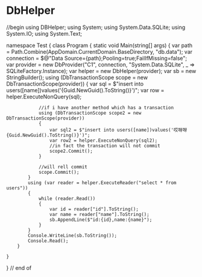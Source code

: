 # DbHelper
//begin 
using DBHelper;
using System;
using System.Data.SQLite;
using System.IO;
using System.Text;

namespace Test
{
    class Program
    {
        static void Main(string[] args)
        {
            var path = Path.Combine(AppDomain.CurrentDomain.BaseDirectory, "db.data");
            var connection = $@"Data Source={path};Pooling=true;FailIfMissing=false";
            var provider = new DbProvider("C1", connection, "System.Data.SQLite", _ => SQLiteFactory.Instance);
            var helper = new DbHelper(provider);
            var sb = new StringBuilder();
            using (DbTransactionScope scope = new DbTransactionScope(provider))
            {
                var sql = $"insert into users([name])values('{Guid.NewGuid().ToString()}')";
                var row = helper.ExecuteNonQuery(sql);

                //if i have another method which has a transaction 
                using (DbTransactionScope scope2 = new DbTransactionScope(provider))
                {
                    var sql2 = $"insert into users([name])values('哎呀呀{Guid.NewGuid().ToString()}')";
                    var row2 = helper.ExecuteNonQuery(sql2);
                    //in fact the transaction will not commit
                    scope2.Commit();
                }

                //will rell commit
                scope.Commit();
            }
            using (var reader = helper.ExecuteReader("select * from users"))
            {
                while (reader.Read())
                {
                    var id = reader["id"].ToString();
                    var name = reader["name"].ToString();
                    sb.AppendLine($"id:{id},name:{name}");
                }
            }
            Console.WriteLine(sb.ToString());
            Console.Read();
        }

    }
}
// end of 
